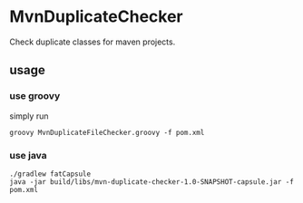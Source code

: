 # MvnDuplicateChecker

Check duplicate classes for maven projects.

## usage

### use groovy

simply run

```
groovy MvnDuplicateFileChecker.groovy -f pom.xml
```

### use java


```
./gradlew fatCapsule
java -jar build/libs/mvn-duplicate-checker-1.0-SNAPSHOT-capsule.jar -f pom.xml
```



